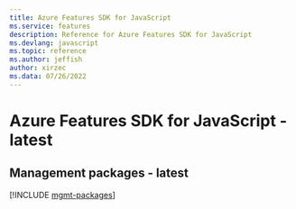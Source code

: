 ```yaml
---
title: Azure Features SDK for JavaScript
ms.service: features
description: Reference for Azure Features SDK for JavaScript
ms.devlang: javascript
ms.topic: reference
ms.author: jeffish
author: xirzec
ms.data: 07/26/2022
---
```

# Azure Features SDK for JavaScript - latest

## Management packages - latest
[!INCLUDE [mgmt-packages](features-mgmt-index.md)]